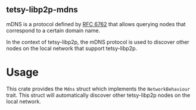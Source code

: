 ## tetsy-libp2p-mdns

mDNS is a protocol defined by [RFC 6762](https://tools.ietf.org/html/rfc6762) that allows
querying nodes that correspond to a certain domain name.

In the context of tetsy-libp2p, the mDNS protocol is used to discover other nodes on the local
network that support tetsy-libp2p.

# Usage

This crate provides the `Mdns` struct which implements the `NetworkBehaviour` trait. This
struct will automatically discover other tetsy-libp2p nodes on the local network.

